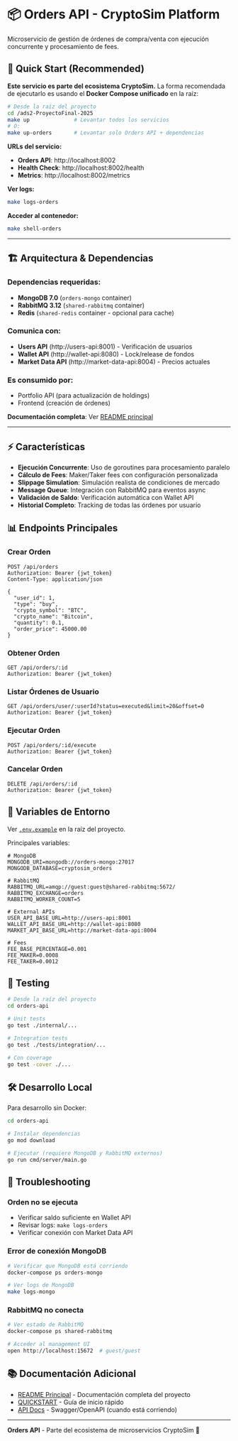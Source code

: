 # 📦 Orders API - CryptoSim Platform

Microservicio de gestión de órdenes de compra/venta con ejecución concurrente y procesamiento de fees.

## 🚀 Quick Start (Recommended)

**Este servicio es parte del ecosistema CryptoSim.** La forma recomendada de ejecutarlo es usando el **Docker Compose unificado** en la raíz:

```bash
# Desde la raíz del proyecto
cd /ads2-ProyectoFinal-2025
make up              # Levantar todos los servicios
# O:
make up-orders       # Levantar solo Orders API + dependencias
```

**URLs del servicio:**
- **Orders API**: http://localhost:8002
- **Health Check**: http://localhost:8002/health
- **Metrics**: http://localhost:8002/metrics

**Ver logs:**
```bash
make logs-orders
```

**Acceder al contenedor:**
```bash
make shell-orders
```

---

## 🏗️ Arquitectura & Dependencias

### Dependencias requeridas:
- **MongoDB 7.0** (`orders-mongo` container)
- **RabbitMQ 3.12** (`shared-rabbitmq` container)
- **Redis** (`shared-redis` container - opcional para cache)

### Comunica con:
- **Users API** (http://users-api:8001) - Verificación de usuarios
- **Wallet API** (http://wallet-api:8080) - Lock/release de fondos
- **Market Data API** (http://market-data-api:8004) - Precios actuales

### Es consumido por:
- Portfolio API (para actualización de holdings)
- Frontend (creación de órdenes)

**Documentación completa**: Ver [README principal](../README.md)

---

## ⚡ Características

- **Ejecución Concurrente**: Uso de goroutines para procesamiento paralelo
- **Cálculo de Fees**: Maker/Taker fees con configuración personalizada
- **Slippage Simulation**: Simulación realista de condiciones de mercado
- **Message Queue**: Integración con RabbitMQ para eventos async
- **Validación de Saldo**: Verificación automática con Wallet API
- **Historial Completo**: Tracking de todas las órdenes por usuario

## 📊 Endpoints Principales

### Crear Orden
```http
POST /api/orders
Authorization: Bearer {jwt_token}
Content-Type: application/json

{
  "user_id": 1,
  "type": "buy",
  "crypto_symbol": "BTC",
  "crypto_name": "Bitcoin",
  "quantity": 0.1,
  "order_price": 45000.00
}
```

### Obtener Orden
```http
GET /api/orders/:id
Authorization: Bearer {jwt_token}
```

### Listar Órdenes de Usuario
```http
GET /api/orders/user/:userId?status=executed&limit=20&offset=0
Authorization: Bearer {jwt_token}
```

### Ejecutar Orden
```http
POST /api/orders/:id/execute
Authorization: Bearer {jwt_token}
```

### Cancelar Orden
```http
DELETE /api/orders/:id
Authorization: Bearer {jwt_token}
```

## 🔧 Variables de Entorno

Ver [`.env.example`](../.env.example) en la raíz del proyecto.

Principales variables:
```env
# MongoDB
MONGODB_URI=mongodb://orders-mongo:27017
MONGODB_DATABASE=cryptosim_orders

# RabbitMQ
RABBITMQ_URL=amqp://guest:guest@shared-rabbitmq:5672/
RABBITMQ_EXCHANGE=orders
RABBITMQ_WORKER_COUNT=5

# External APIs
USER_API_BASE_URL=http://users-api:8001
WALLET_API_BASE_URL=http://wallet-api:8080
MARKET_API_BASE_URL=http://market-data-api:8004

# Fees
FEE_BASE_PERCENTAGE=0.001
FEE_MAKER=0.0008
FEE_TAKER=0.0012
```

## 🧪 Testing

```bash
# Desde la raíz del proyecto
cd orders-api

# Unit tests
go test ./internal/...

# Integration tests
go test ./tests/integration/...

# Con coverage
go test -cover ./...
```

## 🛠️ Desarrollo Local

Para desarrollo sin Docker:

```bash
cd orders-api

# Instalar dependencias
go mod download

# Ejecutar (requiere MongoDB y RabbitMQ externos)
go run cmd/server/main.go
```

## 🐛 Troubleshooting

### Orden no se ejecuta
- Verificar saldo suficiente en Wallet API
- Revisar logs: `make logs-orders`
- Verificar conexión con Market Data API

### Error de conexión MongoDB
```bash
# Verificar que MongoDB está corriendo
docker-compose ps orders-mongo

# Ver logs de MongoDB
make logs-mongo
```

### RabbitMQ no conecta
```bash
# Ver estado de RabbitMQ
docker-compose ps shared-rabbitmq

# Acceder al management UI
open http://localhost:15672  # guest/guest
```

## 📚 Documentación Adicional

- [README Principal](../README.md) - Documentación completa del proyecto
- [QUICKSTART](../QUICKSTART.md) - Guía de inicio rápido
- [API Docs](http://localhost:8002/swagger) - Swagger/OpenAPI (cuando está corriendo)

---

**Orders API** - Parte del ecosistema de microservicios CryptoSim 🚀

